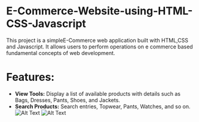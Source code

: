 <h1>E-Commerce-Website-using-HTML-CSS-Javascript </h1>
<p>This project is a simpleE-Commerce web application built with HTML,CSS and Javascript. 
  It allows users to perform operations on e commerce based fundamental
  concepts of web development.</p>
<h1>Features:</h1>

- **View Tools:** Display a list of available products with details such as Bags, Dresses, Pants, Shoes, and Jackets.
- **Search Products:** Search entries, Topwear, Pants, Watches, and so on.
  ![Alt Text](https://github.com/SidratulAfrida/E-Commerce-Website-using-HTML-CSS-Javascript/blob/88ca4ea7c39ef23e1c5a132e52fecda1e1724e0f/github-cover.png)
 ![Alt Text](https://github.com/SidratulAfrida/E-Commerce-Website-using-HTML-CSS-Javascript/blob/a546a072920563dc7a209af1905e6873b9d1f262/images/first.png)

